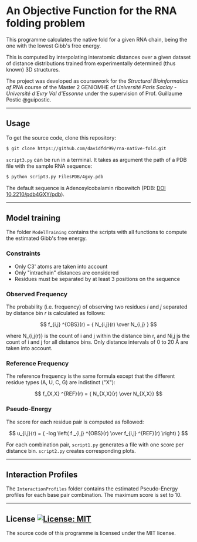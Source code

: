 An Objective Function for the RNA folding problem
============
This programme calculates the native fold for a given RNA chain, being the one with the lowest Gibb's free energy. 

This is computed by interpolating interatomic distances over a given dataset of distance distributions trained from experimentally determined (thus known) 3D structures.

The project was developed as coursework for the *Structural Bioinformatics of RNA* course of the Master 2 GENIOMHE of *Université Paris Saclay - Université d'Evry Val d'Essonne* under the supervision of Prof. Guillaume Postic @guipostic.

---
## Usage 

To get the source code, clone this repository:
```bash
$ git clone https://github.com/davidfdr99/rna-native-fold.git
```

 `script3.py` can be run in a terminal. It takes as argument the path of a PDB file with the sample RNA sequence:

```bash
$ python script3.py FilesPDB/4gxy.pdb
```
The default sequence is Adenosylcobalamin riboswitch (PDB: [DOI 10.2210/pdb4GXY/pdb](https://10.2210/pdb4GXY/pdb)).

---
## Model training

The folder `ModelTraining` contains the scripts with all functions to compute the estimated Gibb's free energy. 

### Constraints

* Only C3' atoms are taken into account
* Only "intrachain" distances are considered
* Residues must be separated by at least 3 positions on the sequence

### Observed Frequency

The probability (i.e. frequency) of observing two residues *i* and *j* separated by distance bin *r* is calculated as follows:

$$ f_{i,j} ^{OBS}(r) = { N_{i,j}(r) \over N_{i,j} } $$

where N_{i,j(r)} is the count of i and j within the distance bin r, and Ni,j is the count of i and j for
all distance bins. Only distance intervals of 0 to 20 Å are taken into account.

### Reference Frequency

The reference frequency is the same formula except that the different residue types (A, U, C, G) are indistinct ("X"):

$$ f_{X,X} ^{REF}(r) = { N_{X,X}(r) \over N_{X,X}} $$

### Pseudo-Energy

The score for each residue pair is computed as followed:

$$ u_{i,j}(r) = { -log \left( f _{i,j} ^{OBS}(r) \over f_{i,j} ^{REF}(r) \right) } $$

For each combination pair, `script1.py` generates a file with one score per distance bin. `script2.py` creates corresponding plots. 

---
## Interaction Profiles

The `InteractionProfiles` folder contains the estimated Pseudo-Energy profiles for each base pair combination. The maximum score is set to 10. 

---
## License [![License: MIT](https://img.shields.io/badge/License-MIT-yellow.svg)](https://opensource.org/licenses/MIT)

The source code of this programme is licensed under the MIT license.